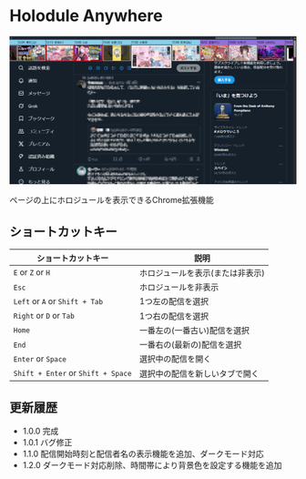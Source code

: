 # Holodule Anywhere

![画面イメージ](doc/screenshot_ui.png)

ページの上にホロジュールを表示できるChrome拡張機能

## ショートカットキー

| ショートカットキー                 | 説明                             |
| ---------------------------------- | -------------------------------- |
| `E` or `Z` or `H`                  | ホロジュールを表示(または非表示) |
| `Esc`                              | ホロジュールを非表示             |
| `Left` or `A` or `Shift + Tab`     | 1つ左の配信を選択                |
| `Right` or `D` or `Tab`            | 1つ右の配信を選択                |
| `Home`                             | 一番左の(一番古い)配信を選択     |
| `End`                              | 一番右の(最新の)配信を選択       |
| `Enter` or `Space`                 | 選択中の配信を開く               |
| `Shift + Enter` or `Shift + Space` | 選択中の配信を新しいタブで開く   |

## 更新履歴

- 1.0.0 完成
- 1.0.1 バグ修正
- 1.1.0 配信開始時刻と配信者名の表示機能を追加、ダークモード対応
- 1.2.0 ダークモード対応削除、時間帯により背景色を設定する機能を追加
